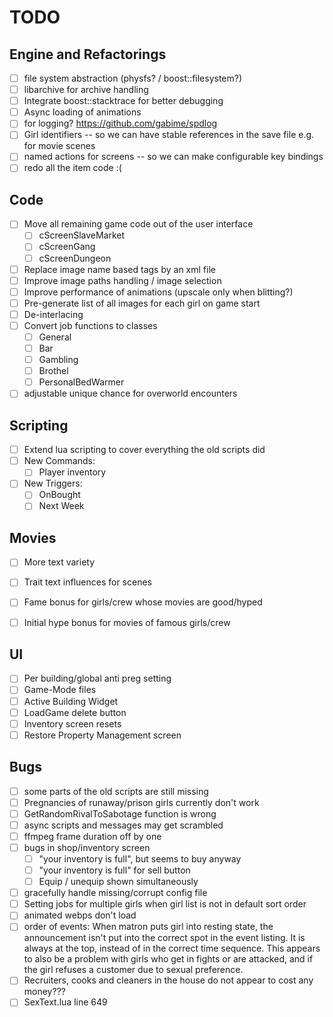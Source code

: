 # TODO
## Engine and Refactorings
* [ ] file system abstraction (physfs? / boost::filesystem?)
* [ ] libarchive for archive handling
* [ ] Integrate boost::stacktrace for better debugging
* [ ] Async loading of animations
* [ ] for logging? https://github.com/gabime/spdlog
* [ ] Girl identifiers -- so we can have stable references in the save file e.g. for movie scenes
* [ ] named actions for screens -- so we can make configurable key bindings
* [ ] redo all the item code :( 

## Code
* [ ] Move all remaining game code out of the user interface
  - [ ] cScreenSlaveMarket
  - [ ] cScreenGang 
  - [ ] cScreenDungeon
* [ ] Replace image name based tags by an xml file
* [ ] Improve image paths handling / image selection
* [ ] Improve performance of animations (upscale only when blitting?)
* [ ] Pre-generate list of all images for each girl on game start
* [ ] De-interlacing
* [ ] Convert job functions to classes
  - [ ] General
  - [ ] Bar
  - [ ] Gambling
  - [ ] Brothel
  - [ ] PersonalBedWarmer
* [ ] adjustable unique chance for overworld encounters

## Scripting
* [ ] Extend lua scripting to cover everything the old scripts did
* [ ] New Commands:
  - [ ] Player inventory
* [ ] New Triggers:
  - [ ] OnBought
  - [ ] Next Week
  
## Movies
* [ ] More text variety
* [ ] Trait text influences for scenes
* [ ] Fame bonus for girls/crew whose movies are good/hyped
* [ ] Initial hype bonus for movies of famous girls/crew


## UI
* [ ] Per building/global anti preg setting
* [ ] Game-Mode files
* [ ] Active Building Widget
* [ ] LoadGame delete button
* [ ] Inventory screen resets
* [ ] Restore Property Management screen

## Bugs
* [ ] some parts of the old scripts are still missing
* [ ] Pregnancies of runaway/prison girls currently don't work
* [ ] GetRandomRivalToSabotage function is wrong
* [ ] async scripts and messages may get scrambled
* [ ] ffmpeg frame duration off by one
* [ ] bugs in shop/inventory screen
  - [ ] "your inventory is full", but seems to buy anyway
  - [ ] "your inventory is full" for sell button
  - [ ] Equip / unequip shown simultaneously
* [ ] gracefully handle missing/corrupt config file
* [ ] Setting jobs for multiple girls when girl list is not in default sort order
* [ ] animated webps don't load
* [ ] order of events:
  When matron puts girl into resting state, 
  the announcement isn't put into the correct spot in the event listing. 
  It is always at the top, instead of in the correct time sequence. 
  This appears to also be a problem with girls who get in fights or are attacked, 
  and if the girl refuses a customer due to sexual preference.
* [ ] Recruiters, cooks and cleaners in the house do not appear to cost any money???
* [ ] SexText.lua line 649